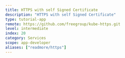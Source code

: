 ```yaml
---
title: HTTPS with self Signed Certificate
description: "HTTPS with self Signed Certificate"
type: tutorial-app
remote: https://github.com/freegroup/kube-https.git
level: intermediate
index: 20
category: Services
scope: app-developer
aliases: ["readmore/https"]
---
```

